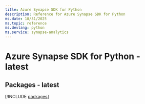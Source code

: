 ```yaml
---
title: Azure Synapse SDK for Python
description: Reference for Azure Synapse SDK for Python
ms.date: 10/31/2025
ms.topic: reference
ms.devlang: python
ms.service: synapse-analytics
---
```

# Azure Synapse SDK for Python - latest
## Packages - latest
[!INCLUDE [packages](synapse-index.md)]